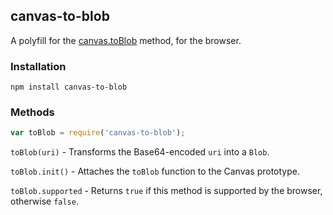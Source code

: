 ## canvas-to-blob

A polyfill for the [canvas.toBlob](https://developer.mozilla.org/en/docs/Web/API/HTMLCanvasElement) method, for the browser.

### Installation

```
npm install canvas-to-blob
```

### Methods

```js
var toBlob = require('canvas-to-blob');
```

`toBlob(uri)` - Transforms the Base64-encoded `uri` into a `Blob`.

`toBlob.init()` - Attaches the `toBlob` function to the Canvas prototype.

`toBlob.supported` - Returns `true` if this method is supported by the browser, otherwise `false`.
